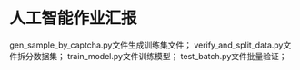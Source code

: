 #  人工智能作业汇报

gen_sample_by_captcha.py文件生成训练集文件；
verify_and_split_data.py文件拆分数据集；
train_model.py文件训练模型；
test_batch.py文件批量验证；
